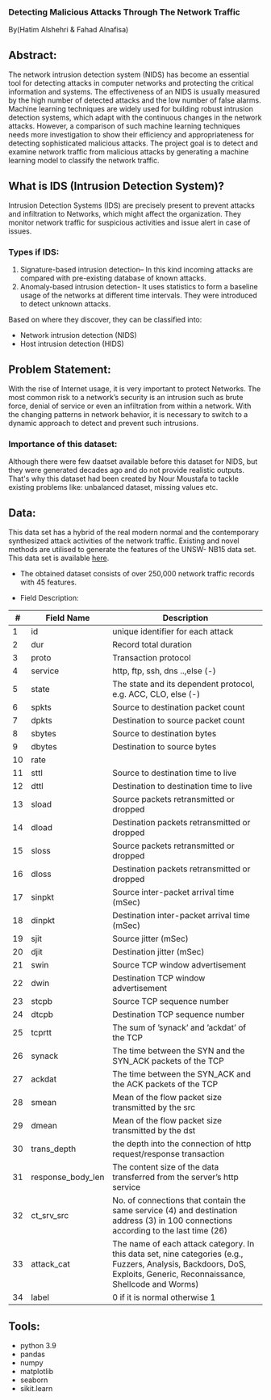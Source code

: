 ### Detecting Malicious Attacks Through The Network Traffic

By(Hatim Alshehri & Fahad Alnafisa)

## Abstract:
The network intrusion detection system (NIDS) has become an essential tool for detecting attacks in computer networks and protecting the critical information and systems. The effectiveness of an NIDS is usually measured by the high number of detected attacks and the low number of false alarms. Machine learning techniques are widely used for building robust intrusion detection systems, which adapt with the continuous changes in the network attacks. However, a comparison of such machine learning techniques needs more investigation to show their efficiency and appropriateness for detecting sophisticated malicious attacks.
The project goal is to detect and examine network traffic from malicious attacks by generating a machine learning model to classify the network traffic.

## What is IDS (Intrusion Detection System)?
Intrusion Detection Systems (IDS) are precisely present to prevent attacks and infiltration to Networks, which might affect the organization. They monitor network traffic for suspicious activities and issue alert in case of issues.

### Types if IDS:
1. Signature-based intrusion detection– In this kind incoming attacks are compared with pre-existing database of known attacks.
2. Anomaly-based intrusion detection- It uses statistics to form a baseline usage of the networks at different time intervals. They were introduced to detect unknown attacks.

Based on where they discover, they can be classified into:
* Network intrusion detection (NIDS)
* Host intrusion detection (HIDS)

## Problem Statement:
With the rise of Internet usage, it is very important to protect Networks. The most common risk to a network’s security is an intrusion such as brute force, denial of service or even an infiltration from within a network. With the changing patterns in network behavior, it is necessary to switch to a dynamic approach to detect and prevent such intrusions.

### Importance of this dataset:
Although there were few daatset available before this dataset for NIDS, but they were generated decades ago and do not provide realistic outputs. That's why this dataset had been created by Nour Moustafa to tackle existing problems like: unbalanced dataset, missing values etc.


## Data:
This data set has a hybrid of the real modern normal and the contemporary synthesized attack activities of the network traffic. Existing and novel methods are utilised to generate the features of the UNSW- NB15 data set. This data set is available [here](https://cloudstor.aarnet.edu.au/plus/index.php/s/2DhnLGDdEECo4ys?path=%2FUNSW-NB15%20-%20CSV%20Files%2Fa%20part%20of%20training%20and%20testing%20set).

*  The obtained dataset consists of over 250,000 network traffic records with 45 features.

* Field Description:

#| Field Name  | Description |
-| ----------- | ----------- |
1| id          | unique identifier for each attack |
2| dur         | Record total duration         |
3| proto       | Transaction protocol      |
4| service     | http, ftp, ssh, dns ..,else (-) |
5| state       | The state and its dependent protocol, e.g. ACC, CLO, else (-) |
6| spkts       | Source to destination packet count |
7| dpkts       | Destination to source packet count |
8| sbytes      | Source to destination bytes         |
9| dbytes      | Destination to source bytes|
10| rate        |                                     |
11| sttl        | Source to destination time to live         |
12| dttl        | Destination to destination time to live     | 
13| sload       | Source packets retransmitted or dropped      |
14| dload       | Destination packets retransmitted or dropped      |
15| sloss       | Source packets retransmitted or dropped
16| dloss       | Destination packets retransmitted or dropped     |
17| sinpkt      | Source inter-packet arrival time (mSec)         |
18| dinpkt      | Destination inter-packet arrival time (mSec)    |
19| sjit        | Source jitter (mSec)                            |
20| djit        | Destination jitter (mSec)                     |
21| swin        | Source TCP window advertisement               |
22| dwin        | Destination TCP window advertisement          |
23| stcpb       | Source TCP sequence number                    |
24| dtcpb       | Destination TCP sequence number               |
25| tcprtt      | The sum of ’synack’ and ’ackdat’ of the TCP   |
26| synack      | The time between the SYN and the SYN_ACK packets of the TCP |
27| ackdat      | The time between the SYN_ACK and the ACK packets of the TCP |
28| smean       | Mean of the flow packet size transmitted by the src         |
29| dmean       | Mean of the flow packet size transmitted by the dst         |
30| trans_depth | the depth into the connection of http request/response transaction |
31| response_body_len | The content size of the data transferred from the server’s http service |
32| ct_srv_src     | No. of connections that contain the same service (4) and destination address (3) in 100 connections according to the last time (26)
33| attack_cat | The name of each attack category. In this data set, nine categories (e.g., Fuzzers, Analysis, Backdoors, DoS, Exploits, Generic, Reconnaissance, Shellcode and Worms) |
34| label | 0 if it is normal otherwise 1 | 

## Tools:
* python 3.9
* pandas
* numpy
* matplotlib
* seaborn
* sikit.learn

